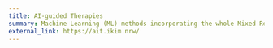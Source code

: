 ```yaml
---
title: AI-guided Therapies
summary: Machine Learning (ML) methods incorporating the whole Mixed Reality (MR) spectrum, from Augmented Reality (AR) to a complete immersion via Virtual Reality (VR).
external_link: https://ait.ikim.nrw/
---
```


